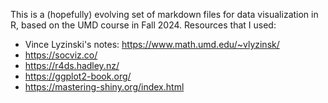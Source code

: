 This is a (hopefully) evolving set of markdown files for data visualization in R, based on the UMD course in Fall 2024. 
Resources that I used:

  -  Vince Lyzinski's notes: https://www.math.umd.edu/~vlyzinsk/
  -  https://socviz.co/
  -  https://r4ds.hadley.nz/
  -  https://ggplot2-book.org/
  -  https://mastering-shiny.org/index.html
